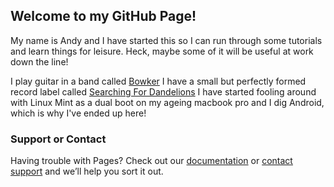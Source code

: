 ## Welcome to my GitHub Page!

My name is Andy and I have started this so I can run through some tutorials and learn things for leisure.  Heck, maybe some of it will be useful at work down the line!

I play guitar in a band called [Bowker](http://bowkerband.co.uk)
I have a small but perfectly formed record label called [Searching For Dandelions](http://searchingfordandelions.com)
I have started fooling around with Linux Mint as a dual boot on my ageing macbook pro and I dig Android, which is why I've ended up here!

### Support or Contact

Having trouble with Pages? Check out our [documentation](https://help.github.com/categories/github-pages-basics/) or [contact support](https://github.com/contact) and we’ll help you sort it out.
